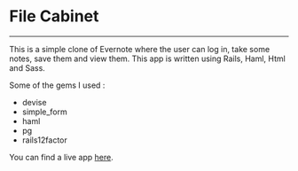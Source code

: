 # File Cabinet
---
This is a simple clone of Evernote where the user can log in,
take some notes, save them and view them.
This app is written using Rails, Haml, Html and Sass.

Some of the gems I used :
* devise
* simple_form
* haml
* pg
* rails12factor

You can find a live app [here](https://blooming-meadow-50584.herokuapp.com/).
